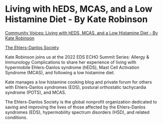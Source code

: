 # Living with hEDS, MCAS, and a Low Histamine Diet - By Kate Robinson

[Community Voices: Living with hEDS, MCAS, and a Low Histamine Diet - By Kate Robinson](https://www.youtube.com/watch?v=CChlT3K2Q68)

[The Ehlers-Danlos Society](https://www.youtube.com/@TheEhlersDanlosSociety)

Kate Robinson joins us at the 2022 EDS ECHO Summit Series: Allergy & Immunology Complications to share her experience of living with hypermobile Ehlers-Danlos syndrome (hEDS), Mast Cell Activation Syndrome (MCAS), and following a low histamine diet.

Kate manages a low histamine cooking blog and private forum for others with Ehlers-Danlos syndromes (EDS), postural orthostatic tachycardia syndrome (POTS), and MCAS.

The Ehlers-Danlos Society is the global nonprofit organization dedicated to saving and improving the lives of those affected by the Ehlers-Danlos syndromes (EDS), hypermobility spectrum disorders (HSD), and related conditions.
